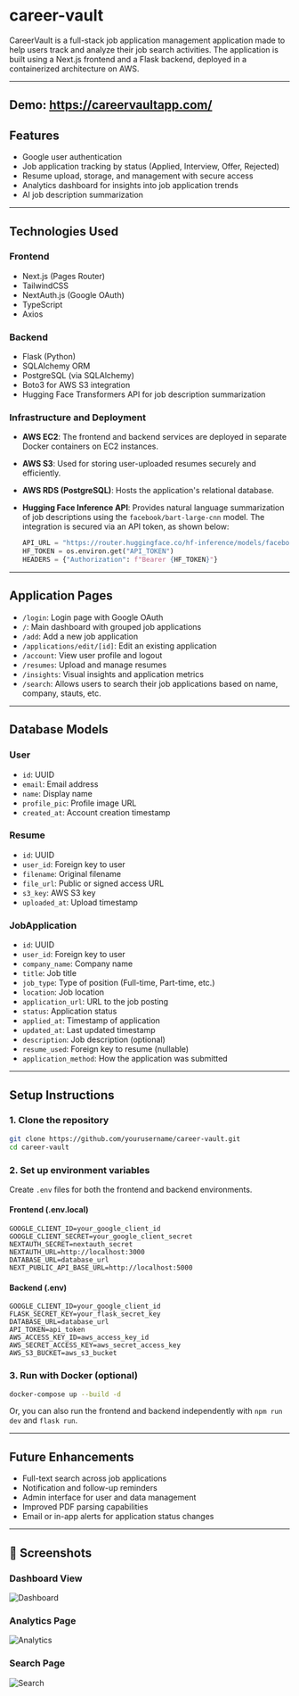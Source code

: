 # career-vault

CareerVault is a full-stack job application management application made to help users  track and analyze their job search activities. The application is built using a Next.js frontend and a Flask backend, deployed in a containerized architecture on AWS.

---
Demo: https://careervaultapp.com/
---

## Features

* Google user authentication
* Job application tracking by status (Applied, Interview, Offer, Rejected)
* Resume upload, storage, and management with secure access
* Analytics dashboard for insights into job application trends
* AI job description summarization

---

## Technologies Used

### Frontend

* Next.js (Pages Router)
* TailwindCSS
* NextAuth.js (Google OAuth)
* TypeScript
* Axios

### Backend

* Flask (Python)
* SQLAlchemy ORM
* PostgreSQL (via SQLAlchemy)
* Boto3 for AWS S3 integration
* Hugging Face Transformers API for job description summarization

### Infrastructure and Deployment

* **AWS EC2**: The frontend and backend services are deployed in separate Docker containers on EC2 instances.
* **AWS S3**: Used for storing user-uploaded resumes securely and efficiently.
* **AWS RDS (PostgreSQL)**: Hosts the application's relational database.
* **Hugging Face Inference API**: Provides natural language summarization of job descriptions using the `facebook/bart-large-cnn` model. The integration is secured via an API token, as shown below:

  ```python
  API_URL = "https://router.huggingface.co/hf-inference/models/facebook/bart-large-cnn"
  HF_TOKEN = os.environ.get("API_TOKEN")
  HEADERS = {"Authorization": f"Bearer {HF_TOKEN}"}
  ```

---

## Application Pages

* `/login`: Login page with Google OAuth
* `/`: Main dashboard with grouped job applications
* `/add`: Add a new job application
* `/applications/edit/[id]`: Edit an existing application
* `/account`: View user profile and logout
* `/resumes`: Upload and manage resumes
* `/insights`: Visual insights and application metrics
* `/search`: Allows users to search their job applications based on name, company, stauts, etc.

---

## Database Models

### User

* `id`: UUID
* `email`: Email address
* `name`: Display name
* `profile_pic`: Profile image URL
* `created_at`: Account creation timestamp

### Resume

* `id`: UUID
* `user_id`: Foreign key to user
* `filename`: Original filename
* `file_url`: Public or signed access URL
* `s3_key`: AWS S3 key
* `uploaded_at`: Upload timestamp

### JobApplication

* `id`: UUID
* `user_id`: Foreign key to user
* `company_name`: Company name
* `title`: Job title
* `job_type`: Type of position (Full-time, Part-time, etc.)
* `location`: Job location
* `application_url`: URL to the job posting
* `status`: Application status
* `applied_at`: Timestamp of application
* `updated_at`: Last updated timestamp
* `description`: Job description (optional)
* `resume_used`: Foreign key to resume (nullable)
* `application_method`: How the application was submitted

---

## Setup Instructions

### 1. Clone the repository

```bash
git clone https://github.com/yourusername/career-vault.git
cd career-vault
```

### 2. Set up environment variables

Create `.env` files for both the frontend and backend environments.

#### Frontend (.env.local)

```
GOOGLE_CLIENT_ID=your_google_client_id
GOOGLE_CLIENT_SECRET=your_google_client_secret
NEXTAUTH_SECRET=nextauth_secret
NEXTAUTH_URL=http://localhost:3000
DATABASE_URL=database_url
NEXT_PUBLIC_API_BASE_URL=http://localhost:5000
```

#### Backend (.env)

```
GOOGLE_CLIENT_ID=your_google_client_id
FLASK_SECRET_KEY=your_flask_secret_key
DATABASE_URL=database_url
API_TOKEN=api_token
AWS_ACCESS_KEY_ID=aws_access_key_id
AWS_SECRET_ACCESS_KEY=aws_secret_access_key
AWS_S3_BUCKET=aws_s3_bucket

```

### 3. Run with Docker (optional)

```bash
docker-compose up --build -d
```

Or, you can also run the frontend and backend independently with `npm run dev` and `flask run`.

---

## Future Enhancements

* Full-text search across job applications
* Notification and follow-up reminders
* Admin interface for user and data management
* Improved PDF parsing capabilities
* Email or in-app alerts for application status changes

---

## 📸 Screenshots

### Dashboard View
![Dashboard](./frontend/public/screenshot1.png)

### Analytics Page
![Analytics](./frontend/public/screenshot2.png)

### Search Page
![Search](./frontend/public/screenshot3.png)

